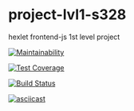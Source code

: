 # project-lvl1-s328

hexlet frontend-js 1st level project

[![Maintainability](https://api.codeclimate.com/v1/badges/174b390b86ba7fc7793b/maintainability)](https://codeclimate.com/github/SmartRW/project-lvl1-s328/maintainability)

[![Test Coverage](https://api.codeclimate.com/v1/badges/174b390b86ba7fc7793b/test_coverage)](https://codeclimate.com/github/SmartRW/project-lvl1-s328/test_coverage)

[![Build Status](https://travis-ci.org/SmartRW/project-lvl1-s328.svg?branch=master)](https://travis-ci.org/SmartRW/project-lvl1-s328)

[![asciicast](https://asciinema.org/a/14.png)](https://asciinema.org/a/14)
